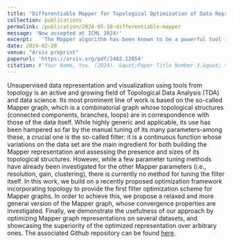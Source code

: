 ```yaml
---
title: "Differentiable Mapper for Topological Optimization of Data Representation"
collection: publications
permalink: /publication/2024-05-10-differentiable-mapper
message: 'Now accepted at ICML 2024!'
excerpt:   'The Mapper algorithm has been known to be a powerful tool in visualization and data analytics, but suffers from dependence on many hand-turning parameters. In this work, we propose a relaxation and generalization of the Mapper so that the parameters can be optimized using gradient descent. Convergence results and applications are also provided.'
date: 2024-02-20
venue: "Arxiv preprint"
paperurl: 'https://arxiv.org/pdf/2402.12854'
citation: #'Your Name, You. (2024). &quot;Paper Title Number 3.&quot; <i>GitHub Journal of Bugs</i>. 1(3).'
---
```


Unsupervised data representation and visualization using tools from topology is an active and growing field of Topological Data Analysis (TDA) and data science. Its most prominent line of work is based on the so-called Mapper graph, which is a combinatorial graph whose topological structures (connected components, branches, loops) are in correspondence with those of the data itself. While highly generic and applicable, its use has been hampered so far by the manual tuning of its many parameters-among these, a crucial one is the so-called filter: it is a continuous function whose variations on the data set are the main ingredient for both building the Mapper representation and assessing the presence and sizes of its topological structures. However, while a few parameter tuning methods have already been investigated for the other Mapper parameters (i.e., resolution, gain, clustering), there is currently no method for tuning the filter itself. In this work, we build on a recently proposed optimization framework incorporating topology to provide the first filter optimization scheme for Mapper graphs. In order to achieve this, we propose a relaxed and more general version of the Mapper graph, whose convergence properties are investigated. Finally, we demonstrate the usefulness of our approach by optimizing Mapper graph representations on several datasets, and showcasing the superiority of the optimized representation over arbitrary ones.
The associated Github repository can be found [here](https://github.com/ZiyadOulhaj/Mapper-Optimization).
